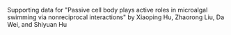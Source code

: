 Supporting data for "Passive cell body plays active roles in microalgal swimming via nonreciprocal interactions" by Xiaoping Hu, Zhaorong Liu, Da Wei, and Shiyuan Hu
